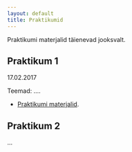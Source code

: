 ```yaml
---
layout: default
title: Praktikumid
---
```


Praktikumi materjalid täienevad jooksvalt.

## Praktikum 1

17.02.2017 

Teemad: ....

* [Praktikumi materjalid](../1praktikum). 


## Praktikum 2

...

